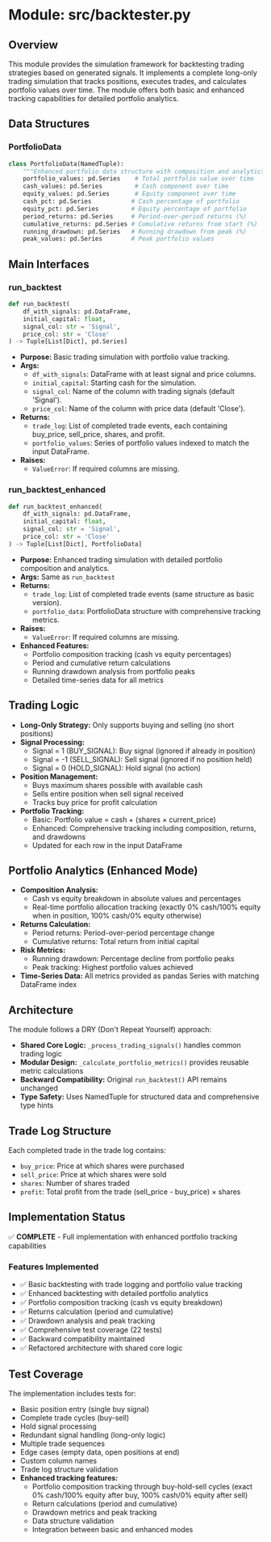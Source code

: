 # Module: src/backtester.py

## Overview
This module provides the simulation framework for backtesting trading strategies based on generated signals. It implements a complete long-only trading simulation that tracks positions, executes trades, and calculates portfolio values over time. The module offers both basic and enhanced tracking capabilities for detailed portfolio analytics.

## Data Structures

### PortfolioData
```python
class PortfolioData(NamedTuple):
    """Enhanced portfolio data structure with composition and analytics."""
    portfolio_values: pd.Series    # Total portfolio value over time
    cash_values: pd.Series         # Cash component over time
    equity_values: pd.Series       # Equity component over time
    cash_pct: pd.Series           # Cash percentage of portfolio
    equity_pct: pd.Series         # Equity percentage of portfolio
    period_returns: pd.Series     # Period-over-period returns (%)
    cumulative_returns: pd.Series # Cumulative returns from start (%)
    running_drawdown: pd.Series   # Running drawdown from peak (%)
    peak_values: pd.Series        # Peak portfolio values
```

## Main Interfaces

### run_backtest
```python
def run_backtest(
    df_with_signals: pd.DataFrame,
    initial_capital: float,
    signal_col: str = 'Signal',
    price_col: str = 'Close'
) -> Tuple[List[Dict], pd.Series]
```
- **Purpose:** Basic trading simulation with portfolio value tracking.
- **Args:**
    - `df_with_signals`: DataFrame with at least signal and price columns.
    - `initial_capital`: Starting cash for the simulation.
    - `signal_col`: Name of the column with trading signals (default 'Signal').
    - `price_col`: Name of the column with price data (default 'Close').
- **Returns:**
    - `trade_log`: List of completed trade events, each containing buy_price, sell_price, shares, and profit.
    - `portfolio_values`: Series of portfolio values indexed to match the input DataFrame.
- **Raises:**
    - `ValueError`: If required columns are missing.

### run_backtest_enhanced
```python
def run_backtest_enhanced(
    df_with_signals: pd.DataFrame,
    initial_capital: float,
    signal_col: str = 'Signal',
    price_col: str = 'Close'
) -> Tuple[List[Dict], PortfolioData]
```
- **Purpose:** Enhanced trading simulation with detailed portfolio composition and analytics.
- **Args:** Same as `run_backtest`
- **Returns:**
    - `trade_log`: List of completed trade events (same structure as basic version).
    - `portfolio_data`: PortfolioData structure with comprehensive tracking metrics.
- **Raises:**
    - `ValueError`: If required columns are missing.
- **Enhanced Features:**
    - Portfolio composition tracking (cash vs equity percentages)
    - Period and cumulative return calculations
    - Running drawdown analysis from portfolio peaks
    - Detailed time-series data for all metrics

## Trading Logic
- **Long-Only Strategy:** Only supports buying and selling (no short positions)
- **Signal Processing:**
  - Signal = 1 (BUY_SIGNAL): Buy signal (ignored if already in position)
  - Signal = -1 (SELL_SIGNAL): Sell signal (ignored if no position held)
  - Signal = 0 (HOLD_SIGNAL): Hold signal (no action)
- **Position Management:**
  - Buys maximum shares possible with available cash
  - Sells entire position when sell signal received
  - Tracks buy price for profit calculation
- **Portfolio Tracking:**
  - Basic: Portfolio value = cash + (shares × current_price)
  - Enhanced: Comprehensive tracking including composition, returns, and drawdowns
  - Updated for each row in the input DataFrame

## Portfolio Analytics (Enhanced Mode)
- **Composition Analysis:**
  - Cash vs equity breakdown in absolute values and percentages
  - Real-time portfolio allocation tracking (exactly 0% cash/100% equity when in position, 100% cash/0% equity otherwise)
- **Returns Calculation:**
  - Period returns: Period-over-period percentage change
  - Cumulative returns: Total return from initial capital
- **Risk Metrics:**
  - Running drawdown: Percentage decline from portfolio peaks
  - Peak tracking: Highest portfolio values achieved
- **Time-Series Data:** All metrics provided as pandas Series with matching DataFrame index

## Architecture
The module follows a DRY (Don't Repeat Yourself) approach:
- **Shared Core Logic:** `_process_trading_signals()` handles common trading logic
- **Modular Design:** `_calculate_portfolio_metrics()` provides reusable metric calculations
- **Backward Compatibility:** Original `run_backtest()` API remains unchanged
- **Type Safety:** Uses NamedTuple for structured data and comprehensive type hints

## Trade Log Structure
Each completed trade in the trade log contains:
- `buy_price`: Price at which shares were purchased
- `sell_price`: Price at which shares were sold
- `shares`: Number of shares traded
- `profit`: Total profit from the trade (sell_price - buy_price) × shares

## Implementation Status
✅ **COMPLETE** - Full implementation with enhanced portfolio tracking capabilities

### Features Implemented
- ✅ Basic backtesting with trade logging and portfolio value tracking
- ✅ Enhanced backtesting with detailed portfolio analytics
- ✅ Portfolio composition tracking (cash vs equity breakdown)
- ✅ Returns calculation (period and cumulative)
- ✅ Drawdown analysis and peak tracking
- ✅ Comprehensive test coverage (22 tests)
- ✅ Backward compatibility maintained
- ✅ Refactored architecture with shared core logic

## Test Coverage
The implementation includes tests for:
- Basic position entry (single buy signal)
- Complete trade cycles (buy-sell)
- Hold signal processing
- Redundant signal handling (long-only logic)
- Multiple trade sequences
- Edge cases (empty data, open positions at end)
- Custom column names
- Trade log structure validation
- **Enhanced tracking features:**
  - Portfolio composition tracking through buy-hold-sell cycles (exact 0% cash/100% equity after buy, 100% cash/0% equity after sell)
  - Return calculations (period and cumulative)
  - Drawdown metrics and peak tracking
  - Data structure validation
  - Integration between basic and enhanced modes
